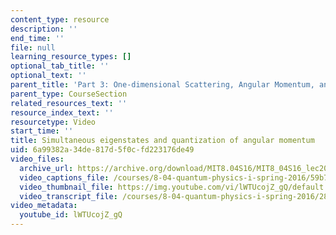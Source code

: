 ```yaml
---
content_type: resource
description: ''
end_time: ''
file: null
learning_resource_types: []
optional_tab_title: ''
optional_text: ''
parent_title: 'Part 3: One-dimensional Scattering, Angular Momentum, and Central Potentials'
parent_type: CourseSection
related_resources_text: ''
resource_index_text: ''
resourcetype: Video
start_time: ''
title: Simultaneous eigenstates and quantization of angular momentum
uid: 6a99382a-34de-817d-5f0c-fd223176de49
video_files:
  archive_url: https://archive.org/download/MIT8.04S16/MIT8_04S16_lec20_s4_300k.mp4
  video_captions_file: /courses/8-04-quantum-physics-i-spring-2016/59b74008284f53c4905c4e00ce60b1cf_lWTUcojZ_gQ.vtt
  video_thumbnail_file: https://img.youtube.com/vi/lWTUcojZ_gQ/default.jpg
  video_transcript_file: /courses/8-04-quantum-physics-i-spring-2016/286a93ba93dfb6a6e428824fc1372f66_lWTUcojZ_gQ.pdf
video_metadata:
  youtube_id: lWTUcojZ_gQ
---
```

